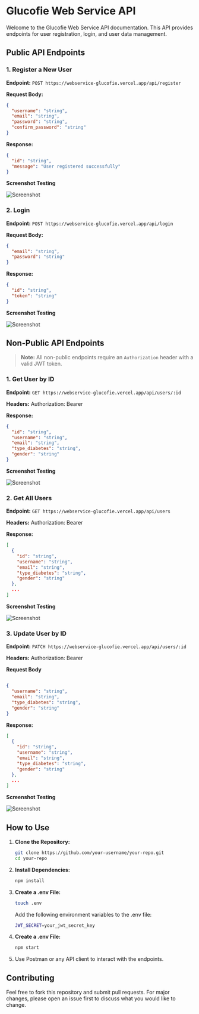 # Glucofie Web Service API

Welcome to the Glucofie Web Service API documentation. This API provides endpoints for user registration, login, and user data management.

## Public API Endpoints

### 1. Register a New User

**Endpoint:** `POST https://webservice-glucofie.vercel.app/api/register`

**Request Body:**

```json
{
  "username": "string",
  "email": "string",
  "password": "string",
  "confirm_password": "string"
}

```

**Response:**
```json
{
  "id": "string",
  "message": "User registered successfully"
}

```

**Screenshot Testing**

![Screenshot](https://drive.google.com/uc?export=view&id=1OvQ3MXxFe9Io-CrtAKZExCyB8epj4btC)

### 2. Login

**Endpoint:** `POST https://webservice-glucofie.vercel.app/api/login`

**Request Body:**

```json
{
  "email": "string",
  "password": "string"
}


```

**Response:**
```json
{
  "id": "string",
  "token": "string"
}

```
**Screenshot Testing**

![Screenshot](https://drive.google.com/uc?export=view&id=1cp8zrlxrChBR0kH4ys0mRlJzYALyU8ej)

## Non-Public API Endpoints

> **Note:** All non-public endpoints require an `Authorization` header with a valid JWT token.

### 1. Get User by ID

**Endpoint:** `GET https://webservice-glucofie.vercel.app/api/users/:id`

**Headers:**
Authorization: Bearer <token>

**Response:**

```json
{
  "id": "string",
  "username": "string",
  "email": "string",
  "type_diabetes": "string",
  "gender": "string"
}

````

**Screenshot Testing**

![Screenshot](screenshot.png)

### 2. Get All Users

**Endpoint:** `GET https://webservice-glucofie.vercel.app/api/users`

**Headers:**
Authorization: Bearer <token>

**Response:**

```json
[
  {
    "id": "string",
    "username": "string",
    "email": "string",
    "type_diabetes": "string",
    "gender": "string"
  },
  ...
]


````

**Screenshot Testing**

![Screenshot](screenshot.png)

### 3. Update User by ID

**Endpoint:** `PATCH https://webservice-glucofie.vercel.app/api/users/:id`

**Headers:**
Authorization: Bearer <token>

**Request Body**
```json 

{
  "username": "string",
  "email": "string",
  "type_diabetes": "string",
  "gender": "string"
}

```

**Response:**

```json
[
  {
    "id": "string",
    "username": "string",
    "email": "string",
    "type_diabetes": "string",
    "gender": "string"
  },
  ...
]


````

**Screenshot Testing**

![Screenshot](screenshot.png)


## How to Use

1. **Clone the Repository:**

   ```sh
   git clone https://github.com/your-username/your-repo.git
   cd your-repo
   ```

2. **Install Dependencies:**

   ```sh
   npm install
   ```

3. **Create a .env File:**

   ```sh
   touch .env
   ```

   Add the following environment variables to the .env file:
   ```sh
   JWT_SECRET=your_jwt_secret_key
   ```

4. **Create a .env File:**

   ```sh
   npm start
   ```
5. Use Postman or any API client to interact with the endpoints.


## Contributing

Feel free to fork this repository and submit pull requests. For major changes, please open an issue first to discuss what you would like to change.




